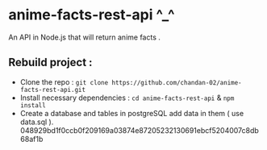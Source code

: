 # anime-facts-rest-api ^_^

An API in Node.js that will return anime facts .

## Rebuild project :
- Clone the repo : `git clone https://github.com/chandan-02/anime-facts-rest-api.git`
- Install necessary dependencies : `cd anime-facts-rest-api` & `npm install`
- Create a database and tables in postgreSQL add data in them ( use data.sql  ).
048929bd1f0ccb0f209169a03874e87205232130691ebcf5204007c8db68af1b